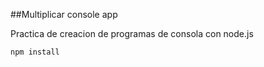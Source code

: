 ##Multiplicar console app

Practica de creacion de programas de consola
con node.js

```
npm install

```
